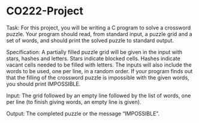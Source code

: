 # CO222-Project

Task:
For this project, you will be writing a C program to solve a crossword puzzle. Your program should read,
from standard input, a puzzle grid and a set of words, and should print the solved puzzle to standard
output.


Specification:
A partially filled puzzle grid will be given in the input with stars, hashes and letters. Stars indicate
blocked cells. Hashes indicate vacant cells needed to be filled with letters. The inputs will also include
the words to be used, one per line, in a random order. If your program finds out that the filling of the
crossword puzzle is impossible with the given words, you should print IMPOSSIBLE.


Input:
The grid followed by an empty line followed by the list of words, one per line (to finish giving words, an
empty line is given).


Output:
The completed puzzle or the message “IMPOSSIBLE”.
